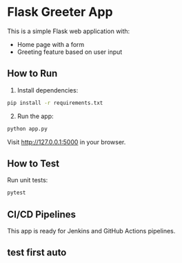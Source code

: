 # Flask Greeter App

This is a simple Flask web application with:
- Home page with a form
- Greeting feature based on user input

## How to Run
1. Install dependencies:
```bash
pip install -r requirements.txt
```

2. Run the app:
```bash
python app.py
```

Visit http://127.0.0.1:5000 in your browser.

## How to Test
Run unit tests:
```bash
pytest
```

## CI/CD Pipelines
This app is ready for Jenkins and GitHub Actions pipelines.

## test first auto

